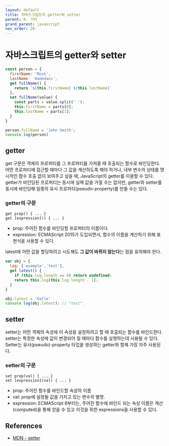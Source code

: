 ```yaml
---
layout: default
title: 자바스크립트의 getter와 setter
parent: 9. 기타
grand_parent: javascript
nav_order: 20
---
```


# 자바스크립트의 getter와 setter

```js
const person = {
  firstName: 'Mosh',
  lastName: 'Hamedani',
  get fullName() {
    return `${this.firstName} ${this.lastName}`
  },
  set fullName(value) {
    const parts = value.split(' ');
    this.firstName = parts[0];
    this.lastName = parts[1];
  }
}

person.fullName = 'John Smith';
console.log(person)
```

## getter

get 구문은 객체의 프로퍼티를 그 프로퍼티를 가져올 때 호출되는 함수로 바인딩한다. 어떤 프로퍼티에 접근할 때마다 그 값을 계산하도록 해야 하거나, 내부 변수의 상태를 명시적인 함수 호출 없이 보여주고 싶을 때, JavaScript의 getter를 이용할 수 있다. getter가 바인딩된 프로퍼티는 동시에 실제 값을 가질 수는 없지만, getter와 setter를 동시에 바인딩해 일종의 유사 프로퍼티(pseudo-property)를 만들 수는 있다.

### getter의 구문

```text
get prop() { ... }
get [expression]() { ... }
```

* prop: 주어진 함수를 바인딩할 프로퍼티의 이름이다.
* expression: ECMAScript 2015가 도입되면서, 함수의 이름을 계산하기 위해 표현식을 사용할 수 있다.

latest에 어떤 값을 할당하려고 시도해도 **그 값이 바뀌지 않는다**는 점을 유의해야 한다.

```js
var obj = {
  log: ['example','test'],
  get latest() {
    if (this.log.length == 0) return undefined;
    return this.log[this.log.length - 1];
  }
}

obj.latest = 'hello'
console.log(obj.latest); // "test".
```

## setter

setter는 어떤 객체의 속성에 이 속성을 설정하려고 할 때 호출되는 함수를 바인드한다. setter는 특정한 속성에 값이 변경되어 질 때마다 함수를 실행하는데 사용될 수 있다. Setter는 유사(pseudo)-property 타입을 생성하는 getter와 함께 가장 자주 사용된다.

### setter의 구문

```text
set prop(val) { ... }
set [expression](val) { ... }
```

* prop: 주어진 함수를 바인드할 속성의 이름
* val: prop에 설정될 값을 가지고 있는 변수의 별명.
* expression: ECMAScript 6부터는, 주어진 함수에 바인드 되는 속성 이름은 계산(computed)을 통해 얻을 수 있고 이것을 위한 expressions을 사용할 수 있다.

## References

* [MDN - getter](https://developer.mozilla.org/ko/docs/Web/JavaScript/Reference/Functions/get)
